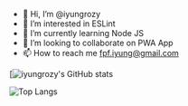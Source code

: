 - 👋 Hi, I’m @iyungrozy
- 👀 I’m interested in ESLint 
- 🌱 I’m currently learning Node JS
- 💞️ I’m looking to collaborate on PWA App
- 📫 How to reach me fpf.iyung@gmail.com

[![iyungrozy's GitHub stats](https://github-readme-stats.vercel.app/api?username=iyungrozy&show_icons=true&theme=tokyonight)

![Top Langs](https://github-readme-stats.vercel.app/api/top-langs/?username=iyungrozy&layout=compact&show_icons=true&theme=tokyonight)

<!---
iyungrozy/iyungrozy is a ✨ special ✨ repository because its `README.md` (this file) appears on your GitHub profile.
You can click the Preview link to take a look at your changes.
--->
